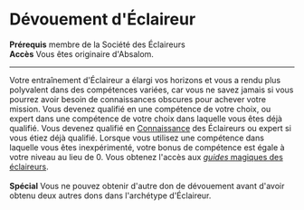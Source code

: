 # Dévouement d'Éclaireur

<p><span id="ctl00_MainContent_DetailedOutput"><strong>Prérequis</strong> membre de la Société des Éclaireurs<br><strong>Accès</strong> Vous êtes originaire d'Absalom.<br></span></p>
<hr>
<p>Votre entraînement d'Éclaireur a élargi vos horizons et vous a rendu plus polyvalent dans des compétences variées, car vous ne savez jamais si vous pourrez avoir besoin de connaissances obscures pour achever votre mission. Vous devenez qualifié en une compétence de votre choix, ou expert dans une compétence de votre choix dans laquelle vous êtes déjà qualifié. Vous devenez qualifié en <a href="https://2e.aonprd.com/Skills.aspx?ID=8">Connaissance</a> des Éclaireurs ou expert si vous étiez déjà qualifié. Lorsque vous utilisez une compétence dans laquelle vous êtes inexpérimenté, votre bonus de compétence est égale à votre niveau au lieu de 0. Vous obtenez l'accès aux <a href="https://2e.aonprd.com/Equipment.aspx?ID=470"><em>guides</em> magiques des éclaireurs</a>.<br><br><strong>Spécial</strong> Vous ne pouvez obtenir d'autre don de dévouement avant d'avoir obtenu deux autres dons dans l'archétype d'Éclaireur.&nbsp;</p>